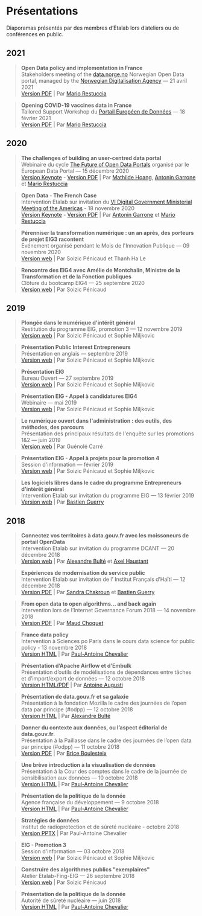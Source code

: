# Présentations

Diaporamas présentés par des membres d’Etalab lors d’ateliers ou de conférences en public.

## 2021
> **Open Data policy and implementation in France**<br/>
> Stakeholders meeting of the [data.norge.no](https://data.norge.no) Norwegian Open Data portal, managed by the [Norwegian Digitalisation Agency](https://www.digdir.no/) — 21 avril 2021<br />[Version PDF](https://etalab.github.io/etalab/diaporamas/2021-04-21-norwegian-digitalisation-agency.pdf) | Par [Mario Restuccia](https://github.com/restuccia)


> **Opening COVID-19 vaccines data in France**<br/>
> Tailored Support Workshop du [Portail Européen de Données](https://www.europeandataportal.eu/fr) — 18 février 2021<br/>[Version PDF](https://etalab.github.io/etalab/diaporamas/2021-02-18-EDP-covid-vaccines.pdf) | Par [Mario Restuccia](https://github.com/restuccia)

## 2020
> **The challenges of building an user-centred data portal**<br/>
> Webinaire du cycle [The Future of Open Data Portals](https://european-data-portal.gitlab.io/future-open-data-portals/) organisé par le European Data Portal — 15 décembre 2020<br/>[Version Keynote](https://etalab.github.io/etalab/diaporamas/2020-12-15-future-opendata-portals.key) - [Version PDF](https://etalab.github.io/etalab/diaporamas/2020-12-15-future-opendata-portals.pdf) | Par [Mathilde Hoang](https://github.com/mathildehg), [Antonin Garrone](https://github.com/agarrone) et [Mario Restuccia](https://github.com/restuccia)

> **Open Data - The French Case**<br/>
> Intervention Etalab sur invitation du [VI Digital Government Ministerial Meeting of the Americas](https://www.redgealc.org/ministerial2020/en/the-event/) - 18 novembre 2020<br/>[Version Keynote](https://etalab.github.io/etalab/diaporamas/slides-vi-digital-government-ministerial-meeting-of-the-americas/slides-vi-digital-government-ministerial-meeting-of-the-americas.key) - [Version PDF](https://etalab.github.io/etalab/diaporamas/slides-vi-digital-government-ministerial-meeting-of-the-americas/slides-vi-digital-government-ministerial-meeting-of-the-americas.pdf) | Par [Antonin Garrone](https://github.com/agarrone) et [Mario Restuccia](https://github.com/restuccia)

> **Pérenniser la transformation numérique : un an après, des porteurs de projet EIG3 racontent**<br/>
> Evénement organisé pendant le Mois de l'Innovation Publique — 09 novembre 2020<br/>[Version web](https://speakerdeck.com/eig2020/eig3) | Par
> Soizic Pénicaud et Thanh Ha Le

> **Rencontre des EIG4 avec Amélie de Montchalin, Ministre de la Transformation et de la Fonction publiques**<br/>
> Clôture du bootcamp EIG4 — 25 septembre 2020<br/>[Version web](https://speakerdeck.com/eig2020/presentation-de-cloture-du-bootcamp-eig4) | Par
> Soizic Pénicaud

## 2019

> **Plongée dans le numérique d'intérêt général**<br/>
> Restitution du programme EIG, promotion 3 — 12 novembre 2019<br/>[Version web](https://speakerdeck.com/eig2020/restitution-de-la-promotion-eig-3) | Par
> Soizic Pénicaud et Sophie Miljkovic

> **Présentation Public Interest Entrepreneurs**<br/>
> Présentation en anglais — septembre 2019<br/>[Version web](https://speakerdeck.com/eig2020/english-presentation-september-2019) | Par
> Soizic Pénicaud et Sophie Miljkovic

> **Présentation EIG**<br/>
> Bureau Ouvert — 27 septembre 2019<br/>[Version web](https://speakerdeck.com/eig2020/2019-71d6d2e6-6240-4425-b59f-a9be4b73e96d) | Par
> Soizic Pénicaud et Sophie Miljkovic

> **Présentation EIG - Appel à candidatures EIG4**<br/>
> Webinaire — mai 2019<br/>[Version web](https://speakerdeck.com/eig2020/presentation-webinaires-3e165e3c-1d22-4f80-8c7a-7d115e55baad) | Par
> Soizic Pénicaud et Sophie Miljkovic

> **Le numérique ouvert dans l'administration : des outils, des méthodes, des parcours**<br/>
> Présentation des principaux résultats de l'enquête sur les promotions 1&2 — juin 2019<br/>[Version web](https://speakerdeck.com/eig2020/presentation-des-principaux-resultats-du-rapport-danalyse-eig) | Par
> Guénolé Carré

> **Présentation EIG - Appel à projets pour la promotion 4**<br/>
> Session d'information — février 2019<br/>[Version web](https://speakerdeck.com/eig2020/appel-a-projets-eig-4-session-dinformation) | Par
> Soizic Pénicaud et Sophie Miljkovic

> **Les logiciels libres dans le cadre du programme Entrepreneurs d’intérêt général**<br/>
> Intervention Etalab sur invitation du programme EIG — 13 février 2019<br/>[Version web](https://speakerdeck.com/bluehats/les-logiciels-libres-dans-le-cadre-du-programme-entrepreneur-dinteret-general) | Par
> [Bastien Guerry](https://github.com/bzg)

## 2018

> **Connectez vos territoires à data.gouv.fr avec les moissoneurs de portail OpenData**<br/>
> Intervention Etalab sur invitation du programme DCANT — 20 décembre 2018<br/>[Version web](https://pad.etalab.studio/p/S1sIwFwg4) | Par
> [Alexandre Bulté](https://github.com/abulte) et [Axel Haustant](https://github.com/noirbizarre)

> **Expériences de modernisation du service public**<br/>
> Intervention Etalab sur invitation de l’
> Institut Français d’Haïti — 12 décembre 2018<br/>[Version PDF](diaporamas/2018-12-12-etalab_dinsic_haiti.pdf) | Par
> [Sandra Chakroun](https://github.com/sandcha) et [Bastien Guerry](https://github.com/bzg)

> **From open data to open algorithms… and back again**<br/>
> Intervention lors de l’Internet Governance Forum 2018 — 14 novembre 2018<br/>[Version PDF](diaporamas/2018-11-13-IGF-open-data-open-algo.pdf) | Par [Maud Choquet](https://github.com/mchoquet)

> **France data policy**<br/>
> Intervention à Sciences po Paris dans le cours data science for public policy - 13 novembre 2018<br/>[Version HTML](https://etalab.github.io/etalab/diaporamas/slides-sciencespo.html) | Par [Paul-Antoine Chevalier](https://github.com/pachevalier)

> **Présentation d’Apache Airflow et d’Embulk**<br/>
> Présentation d’outils de modélisations de dépendances entre tâches et d’import/export de données — 12 octobre 2018<br/>[Version HTML/PDF](https://docs.google.com/presentation/d/1LxwJIA2BFbGtPtdaUaGp1mngYWUQDMrM1V3DZ8AneR0/edit) | Par [Antoine Augusti](https://github.com/AntoineAugusti)

> **Présentation de data.gouv.fr et sa galaxie**<br/>
> Présentation à la fondation Mozilla le cadre des journées de l’open data par principe (#odpp) — 12 octobre 2018<br/>[Version HTML](https://speakerdeck.com/abulte/data-dot-gouv-dot-fr-atelier-odpp-2018-10-12) | Par [Alexandre Bulté](https://github.com/abulte)

> **Donner du contexte aux données, ou l’aspect éditorial de data.gouv.fr**.<br/>
> Présentation à la Paillasse dans le cadre des journées de l’open data par principe (#odpp) — 11 octobre 2018<br/>[Version PDF](diaporamas/2018-10-11-atelier-edito-datagouvfr.pdf) | Par [Brice Boulesteix](https://github.com/bboulesteix)

> **Une brève introduction à la visualisation de données**<br/>
> Présentation à la Cour des comptes dans le cadre de la journée de sensibilisation aux données — 10 octobre 2018<br/>[Version HTML](https://etalab.github.io/etalab/diaporamas/slides-courdescomptes.html) | Par [Paul-Antoine Chevalier](https://github.com/pachevalier)

> **Présentation de la politique de la donnée**<br/>
> Agence française du développement — 9 octobre 2018<br/>[Version HTML](https://etalab.github.io/etalab/diaporamas/slides-afd.html) | Par [Paul-Antoine Chevalier](https://github.com/pachevalier)

> **Stratégies de données**<br/>
> Institut de radioprotection et de sûreté nucléaire - octobre 2018<br/>[Version PPTX](https://nextcloud.data.gouv.fr/s/byWCQaD7ETKWSF9) | Par Paul-Antoine Chevalier

> **EIG - Promotion 3**<br/>
> Session d'information — 03 octobre 2018<br/>[Version web](https://speakerdeck.com/eig2020/evenement-dinformation-eig3-3-octobre) | Par
> Soizic Pénicaud et Sophie Miljkovic

> **Construire des algorithmes publics "exemplaires"**<br/>
> Atelier Etalab-Fing-EIG — 26 septembre 2018<br/>[Version web](https://speakerdeck.com/eig2020/atelier-fing-etalab-eig-sur-les-algorithmes-publics) | Par
> Soizic Pénicaud

> **Présentation de la politique de la donnée**<br/>
> Autorité de sûreté nucléaire — juin 2018<br/>[Version HTML](https://etalab.github.io/etalab/diaporamas/slides-asn.html) | Par [Paul-Antoine Chevalier](https://github.com/pachevalier)
